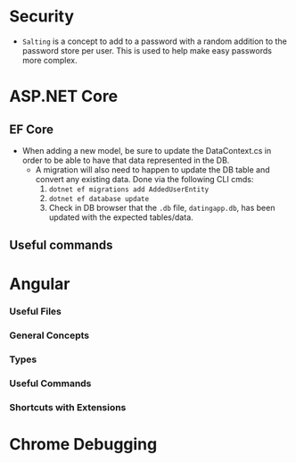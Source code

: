 # Security
* `Salting` is a concept to add to a password with a random addition to the password store per user. This is used to help make easy passwords more complex.

# ASP.NET Core
## EF Core
* When adding a new model, be sure to update the DataContext.cs in order to be able to have that data represented in the DB.
  * A migration will also need to happen to update the DB table and convert any existing data. Done via the following CLI cmds:
    1. `dotnet ef migrations add AddedUserEntity`
    1. `dotnet ef database update`
    1. Check in DB browser that the `.db` file, `datingapp.db`, has been updated with the expected tables/data.

## Useful commands

# Angular
### Useful Files

### General Concepts

### Types

### Useful Commands

### Shortcuts with Extensions

# Chrome Debugging

